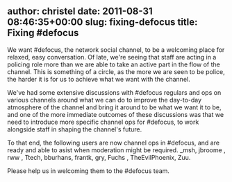 author: christel
date: 2011-08-31 08:46:35+00:00
slug: fixing-defocus
title: Fixing #defocus
---
We want #defocus, the network social channel, to be a welcoming place for relaxed, easy conversation. Of late, we're seeing that staff are acting in a policing role more than we are able to take an active part in the flow of the channel. This is something of a circle, as the more we are seen to be police, the harder it is for us to achieve what we want with the channel.

We've had some extensive discussions with #defocus regulars and ops on various channels around what we can do to improve the day-to-day atmosphere of the channel and bring it around to be what we want it to be, and one of the more immediate outcomes of these discussions was that we need to introduce more specific channel ops for #defocus, to work alongside staff in shaping the channel's future.

To that end, the following users are now channel ops in #defocus, and are ready and able to asist when moderation might be required. _msh, jbroome , rww , Ttech, bburhans, frantk, gry, Fuchs , TheEvilPhoenix, Zuu.

Please help us in welcoming them to the #defocus team.

